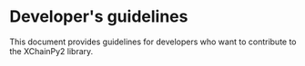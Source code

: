 Developer's guidelines
======================

This document provides guidelines for developers who want to contribute to the XChainPy2 library.

```{include} adding_new_chain.md
```



